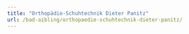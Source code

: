 ```yaml
---
title: "Orthopädie-Schuhtechnik Dieter Panitz"
url: /bad-aibling/orthopaedie-schuhtechnik-dieter-panitz/
---
```

